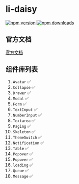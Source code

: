 # li-daisy

[![npm version](https://img.shields.io/npm/v/li-daisy.svg)](https://www.npmjs.com/package/li-daisy)
[![npm downloads](https://img.shields.io/npm/dt/li-daisy.svg)](https://www.npmjs.com/package/li-daisy)


## 官方文档

[官方文档](https://li-daisy.lirous.com/)

## 组件库列表

1. `Avatar` ✅
2. `Collapse` ✅
3. `Drawer` ✅
4. `Modal` ✅
5. `Form` ✅
6. `TextInput` ✅
7. `NumberInput` ✅
8. `Textarea` ✅
9. `Paging` ✅
10. `Skeleton` ✅
11. `ThemeSwitch` ✅
12. `Notification` ✅
13. `Table` ✅
14. `Popover` ✅
15. `Popover` ✅
16. `loading` ✅
17. `Queue` ✅
18. `Message` ✅
<!-- 19. `Tree` 待开发 -->